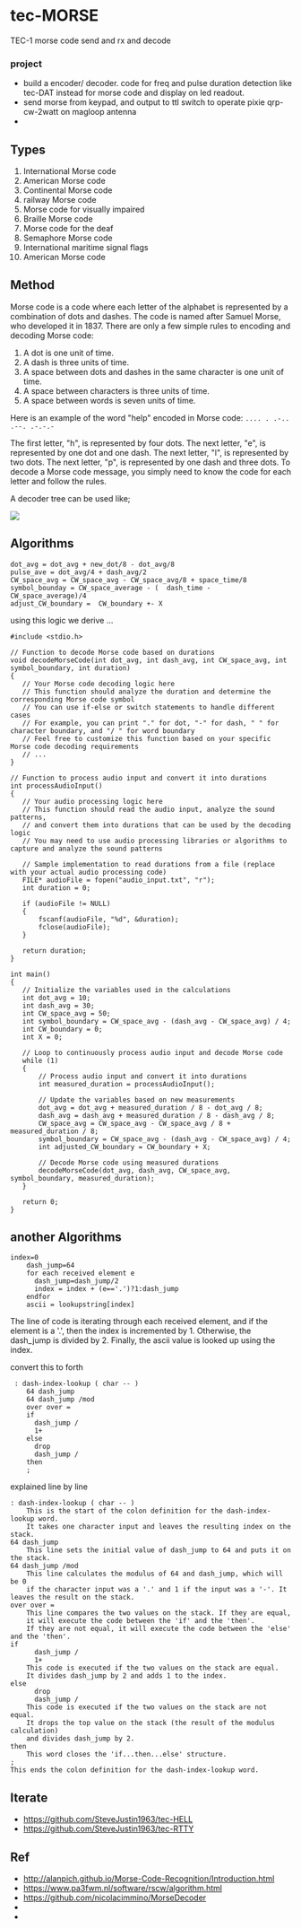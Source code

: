 # tec-MORSE
TEC-1 morse code send and rx and decode





### project
- build a encoder/ decoder. code for freq and pulse duration detection like tec-DAT instead for morse code and display on led readout. 
- send morse from keypad, and output to ttl switch to operate pixie qrp-cw-2watt on magloop antenna
- 
##  Types
1. International Morse code
2. American Morse code
3. Continental Morse code
4. railway Morse code
5. Morse code for visually impaired
6. Braille Morse code
7. Morse code for the deaf
8. Semaphore Morse code
9. International maritime signal flags
10. American Morse code

## Method
Morse code is a code where each letter of the alphabet is represented by a combination of dots and dashes. The code is named after Samuel Morse, who developed it in 1837. There are only a few simple rules to encoding and decoding Morse code:

1. A dot is one unit of time.
2. A dash is three units of time.
3. A space between dots and dashes in the same character is one unit of time.
4. A space between characters is three units of time.
5. A space between words is seven units of time.

Here is an example of the word "help" encoded in Morse code: `.... . .-.. .--. .-.-.-`

The first letter, "h", is represented by four dots. The next letter, "e", is represented by one dot and one dash. The next letter, "l", is represented by two dots. The next letter, "p", is represented by one dash and three dots. To decode a Morse code message, you simply need to know the code for each letter and follow the rules.

A decoder tree can be used like;

![](https://github.com/SteveJustin1963/tec-MORSE/blob/master/pics/mortree1.png)


## Algorithms

```
dot_avg = dot_avg + new_dot/8 - dot_avg/8
pulse_ave = dot_avg/4 + dash_avg/2
CW_space_avg = CW_space_avg - CW_space_avg/8 + space_time/8
symbol_bounday = CW_space_average - (  dash_time -  CW_space_average)/4
adjust_CW_boundary =  CW_boundary +- X
```
 using this logic we derive ...
 ```
 #include <stdio.h>

// Function to decode Morse code based on durations
void decodeMorseCode(int dot_avg, int dash_avg, int CW_space_avg, int symbol_boundary, int duration)
{
    // Your Morse code decoding logic here
    // This function should analyze the duration and determine the corresponding Morse code symbol
    // You can use if-else or switch statements to handle different cases
    // For example, you can print "." for dot, "-" for dash, " " for character boundary, and "/ " for word boundary
    // Feel free to customize this function based on your specific Morse code decoding requirements
    // ...
}

// Function to process audio input and convert it into durations
int processAudioInput()
{
    // Your audio processing logic here
    // This function should read the audio input, analyze the sound patterns,
    // and convert them into durations that can be used by the decoding logic
    // You may need to use audio processing libraries or algorithms to capture and analyze the sound patterns

    // Sample implementation to read durations from a file (replace with your actual audio processing code)
    FILE* audioFile = fopen("audio_input.txt", "r");
    int duration = 0;

    if (audioFile != NULL)
    {
        fscanf(audioFile, "%d", &duration);
        fclose(audioFile);
    }

    return duration;
}

int main()
{
    // Initialize the variables used in the calculations
    int dot_avg = 10;
    int dash_avg = 30;
    int CW_space_avg = 50;
    int symbol_boundary = CW_space_avg - (dash_avg - CW_space_avg) / 4;
    int CW_boundary = 0;
    int X = 0;

    // Loop to continuously process audio input and decode Morse code
    while (1)
    {
        // Process audio input and convert it into durations
        int measured_duration = processAudioInput();

        // Update the variables based on new measurements
        dot_avg = dot_avg + measured_duration / 8 - dot_avg / 8;
        dash_avg = dash_avg + measured_duration / 8 - dash_avg / 8;
        CW_space_avg = CW_space_avg - CW_space_avg / 8 + measured_duration / 8;
        symbol_boundary = CW_space_avg - (dash_avg - CW_space_avg) / 4;
        int adjusted_CW_boundary = CW_boundary + X;

        // Decode Morse code using measured durations
        decodeMorseCode(dot_avg, dash_avg, CW_space_avg, symbol_boundary, measured_duration);
    }

    return 0;
}

```



## another Algorithms
```
index=0
    dash_jump=64
    for each received element e
      dash_jump=dash_jump/2
      index = index + (e=='.')?1:dash_jump
    endfor
    ascii = lookupstring[index]
```

The line of code is iterating through each received element, and if the element is a '.', then the index is incremented by 1. Otherwise, the dash_jump is divided by 2. Finally, the ascii value is looked up using the index.

convert this to forth
```
 : dash-index-lookup ( char -- )
    64 dash_jump
    64 dash_jump /mod
    over over =
    if
      dash_jump /
      1+
    else
      drop
      dash_jump /
    then
    ;
```

explained line by line

```
: dash-index-lookup ( char -- )
    This is the start of the colon definition for the dash-index-lookup word. 
    It takes one character input and leaves the resulting index on the stack.
64 dash_jump
    This line sets the initial value of dash_jump to 64 and puts it on the stack.
64 dash_jump /mod
    This line calculates the modulus of 64 and dash_jump, which will be 0 
    if the character input was a '.' and 1 if the input was a '-'. It leaves the result on the stack.
over over =
    This line compares the two values on the stack. If they are equal, 
    it will execute the code between the 'if' and the 'then'. 
    If they are not equal, it will execute the code between the 'else' and the 'then'.
if
      dash_jump /
      1+
    This code is executed if the two values on the stack are equal. 
    It divides dash_jump by 2 and adds 1 to the index.
else
      drop
      dash_jump /
    This code is executed if the two values on the stack are not equal. 
    It drops the top value on the stack (the result of the modulus calculation) 
    and divides dash_jump by 2.
then
    This word closes the 'if...then...else' structure.
;
This ends the colon definition for the dash-index-lookup word.

```


## Iterate
- https://github.com/SteveJustin1963/tec-HELL
- https://github.com/SteveJustin1963/tec-RTTY

## Ref
- http://alanpich.github.io/Morse-Code-Recognition/Introduction.html
- https://www.pa3fwm.nl/software/rscw/algorithm.html
- https://github.com/nicolacimmino/MorseDecoder
- 
- 

